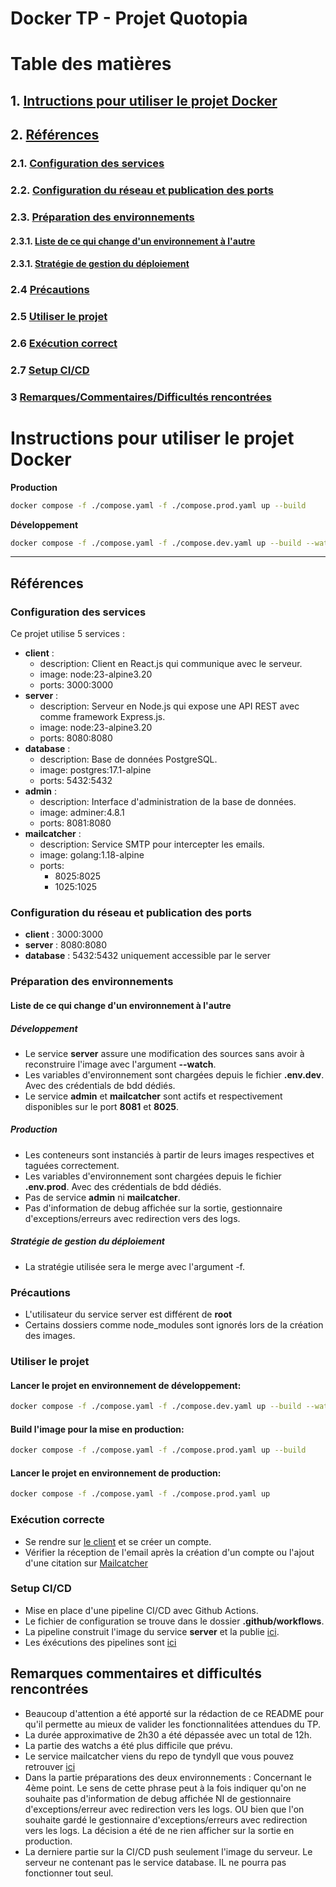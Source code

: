 # Docker TP - Projet Quotopia

# Table des matières
## 1. [Intructions pour utiliser le projet Docker](#instructions-pour-utiliser-le-projet-docker)
## 2. [Références](#références)
### 2.1. [Configuration des services](#configuration-des-services)
### 2.2. [Configuration du réseau et publication des ports](#configuration-du-réseau-et-publication-des-ports)
### 2.3. [Préparation des environnements](#préparation-des-environnements)
#### 2.3.1. [Liste de ce qui change d'un environnement à l'autre](#liste-de-ce-qui-change-dun-environnement-à-lautre)
#### 2.3.1. [Stratégie de gestion du déploiement](#stratégie-de-gestion-du-déploiement)
### 2.4 [Précautions](#précautions)
### 2.5 [Utiliser le projet](#utiliser-le-projet)
### 2.6 [Exécution correct](#exécution-correcte)
### 2.7 [Setup CI/CD](#setup-cicd)
### 3 [Remarques/Commentaires/Difficultés rencontrées](#remarques-commentaires-et-difficultés-rencontrées)


# Instructions pour utiliser le projet Docker

**Production**
```bash
docker compose -f ./compose.yaml -f ./compose.prod.yaml up --build
```

**Développement**
```bash
docker compose -f ./compose.yaml -f ./compose.dev.yaml up --build --watch
```

---

## Références
### Configuration des services
Ce projet utilise 5 services :
- **client** :
  - description: Client en React.js qui communique avec le serveur.
  - image: node:23-alpine3.20
  - ports: 3000:3000
- **server** :
  - description: Serveur en Node.js qui expose une API REST avec comme framework Express.js.
  - image: node:23-alpine3.20
  - ports: 8080:8080
- **database** :
  - description: Base de données PostgreSQL.
  - image: postgres:17.1-alpine
  - ports: 5432:5432
- **admin** :
  - description: Interface d'administration de la base de données.
  - image: adminer:4.8.1
  - ports: 8081:8080
- **mailcatcher** :
  - description: Service SMTP pour intercepter les emails.
  - image: golang:1.18-alpine
  - ports: 
    - 8025:8025
    - 1025:1025

### Configuration du réseau et publication des ports
- **client** : 3000:3000
- **server** : 8080:8080
- **database** : 5432:5432 uniquement accessible par le server

    
### Préparation des environnements

#### Liste de ce qui change d'un environnement à l'autre
##### Développement
- Le service **server** assure une modification des sources sans avoir à reconstruire l'image avec l'argument **--watch**.
- Les variables d'environnement sont chargées depuis le fichier **.env.dev**. Avec des crédentials de bdd dédiés.
- Le service **admin** et **mailcatcher** sont actifs et respectivement disponibles sur le port **8081** et **8025**.

##### Production
- Les conteneurs sont instanciés à partir de leurs images respectives et taguées correctement.
- Les variables d'environnement sont chargées depuis le fichier **.env.prod**. Avec des crédentials de bdd dédiés.
- Pas de service **admin** ni **mailcatcher**.
- Pas d'information de debug affichée sur la sortie, gestionnaire d'exceptions/erreurs avec redirection vers des logs.

##### Stratégie de gestion du déploiement
- La stratégie utilisée sera le merge avec l'argument -f. 

### Précautions
- L'utilisateur du service server est différent de **root**
- Certains dossiers comme node_modules sont ignorés lors de la création des images.


### Utiliser le projet
#### Lancer le projet en environnement de développement:
```bash
docker compose -f ./compose.yaml -f ./compose.dev.yaml up --build --watch
```
#### Build l'image pour la mise en production:
```bash
docker compose -f ./compose.yaml -f ./compose.prod.yaml up --build
```
#### Lancer le projet en environnement de production:
```bash
docker compose -f ./compose.yaml -f ./compose.prod.yaml up
```

### Exécution correcte
- Se rendre sur [le client](http://localhost:3000/login) et se créer un compte.
- Vérifier la réception de l'email après la création d'un compte ou l'ajout d'une citation sur [Mailcatcher](http://localhost:8025)

### Setup CI/CD
- Mise en place d'une pipeline CI/CD avec Github Actions.
- Le fichier de configuration se trouve dans le dossier **.github/workflows**.
- La pipeline construit l'image du service **server** et la publie [ici](https://hub.docker.com/r/mathisledev/docker-tp-b-mathis/tags).
- Les éxécutions des pipelines sont [ici](https://github.com/MathisLeDev/docker-tp-b-mathis/actions/)
## Remarques commentaires et difficultés rencontrées
- Beaucoup d'attention a été apporté sur la rédaction de ce README pour qu'il permette au mieux de valider les fonctionnalitées attendues du TP.
- La durée approximative de 2h30 a été dépassée avec un total de 12h.
- La partie des watchs a été plus difficile que prévu.
- Le service mailcatcher viens du repo de tyndyll que vous pouvez retrouver [ici](https://github.com/mailhog/MailHog)
- Dans la partie préparations des deux environnements :
Concernant le 4ème point. Le sens de cette phrase peut à la fois indiquer qu'on ne souhaite pas d'information de debug affichée NI de gestionnaire d'exceptions/erreur avec redirection vers les logs.
OU bien que l'on souhaite gardé le gestionnaire d'exceptions/erreurs avec redirection vers les logs.
La décision a été de ne rien afficher sur la sortie en production.
- La derniere partie sur la CI/CD push seulement l'image du serveur. Le serveur ne contenant pas le service database. IL ne pourra pas fonctionner tout seul.

